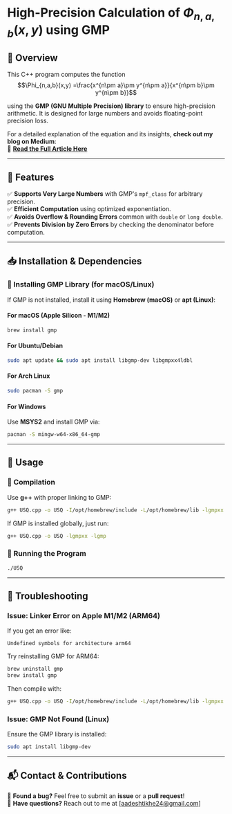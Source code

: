 # **High-Precision Calculation of $` \Phi_{n,a,b}(x,y) `$ using GMP**  

## **📌 Overview**  
This C++ program computes the function  
$$\Phi_{n,a,b}(x,y) =\frac{x^{n\pm a}\pm y^{n\pm a}}{x^{n\pm b}\pm y^{n\pm b}}$$


using the **GMP (GNU Multiple Precision) library** to ensure high-precision arithmetic. It is designed for large numbers and avoids floating-point precision loss.  

For a detailed explanation of the equation and its insights, **check out my blog on Medium**:  
🔗 **[Read the Full Article Here](https://medium.com/@aadeshtikhe24/uncertainty-stability-quotient-usq-a-power-ratio-capturing-the-transition-from-instability-to-aa4f7d7b62ec)**  

---

## **🚀 Features**  
✅ **Supports Very Large Numbers** with GMP's `mpf_class` for arbitrary precision.  
✅ **Efficient Computation** using optimized exponentiation.  
✅ **Avoids Overflow & Rounding Errors** common with `double` or `long double`.  
✅ **Prevents Division by Zero Errors** by checking the denominator before computation.  

---

## **📥 Installation & Dependencies**  
### **🔹 Installing GMP Library (for macOS/Linux)**  
If GMP is not installed, install it using **Homebrew (macOS)** or **apt (Linux)**:  

#### **For macOS (Apple Silicon - M1/M2)**
```sh
brew install gmp
```
#### **For Ubuntu/Debian**
```sh
sudo apt update && sudo apt install libgmp-dev libgmpxx4ldbl
```

#### **For Arch Linux**
```sh
sudo pacman -S gmp
```

#### **For Windows**
Use **MSYS2** and install GMP via:
```sh
pacman -S mingw-w64-x86_64-gmp
```

---

## **📝 Usage**  
### **🔹 Compilation**
Use **g++** with proper linking to GMP:  
```sh
g++ USQ.cpp -o USQ -I/opt/homebrew/include -L/opt/homebrew/lib -lgmpxx -lgmp
```
If GMP is installed globally, just run:
```sh
g++ USQ.cpp -o USQ -lgmpxx -lgmp
```

### **🔹 Running the Program**
```sh
./USQ
```

---

## **🐛 Troubleshooting**  
### **Issue: Linker Error on Apple M1/M2 (ARM64)**
If you get an error like:  
```
Undefined symbols for architecture arm64
```
Try reinstalling GMP for ARM64:  
```sh
brew uninstall gmp
brew install gmp
```
Then compile with:  
```sh
g++ USQ.cpp -o USQ -I/opt/homebrew/include -L/opt/homebrew/lib -lgmpxx -lgmp
```

### **Issue: GMP Not Found (Linux)**
Ensure the GMP library is installed:  
```sh
sudo apt install libgmp-dev
``` 

---

## **📬 Contact & Contributions**
🐛 **Found a bug?** Feel free to submit an **issue** or a **pull request**!  
📧 **Have questions?** Reach out to me at [aadeshtikhe24@gmail.com]  

